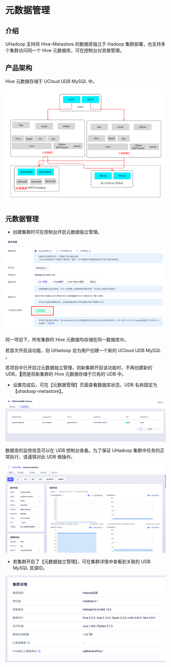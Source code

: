 

# 元数据管理

## 介绍

UHadoop 支持将 Hive-Metastore 的数据库独立于 Hadoop 集群部署，也支持多个集群访问同一个 Hive
元数据库，可在控制台对其做管理。

## 产品架构

Hive 元数据存储于 UCloud UDB MySQL 中。

![](/images/架构.png)

## 元数据管理

  - 创建集群时可在控制台开启元数据独立管理。

![](/images/控制台开启.png)

同一项目下，所有集群的 Hive 元数据均存储在同一数据库中。

若首次开启该功能，则 UHadoop 会为用户创建一个新的 UCloud UDB MySQL 。

若项目中已开启过元数据独立管理，则新集群开启该功能时，不再创建新的 UDB，&#8;而是将新集群的 Hive 元数据存储于已有的 UDB 中。

  - 设置完成后，可在【元数据管理】页面查看数据库状态，UDB 名称固定为【uhadoop-metastore】。

![](/images/元数据状态.png)

数据库的监控信息可以在 UDB 控制台查看。为了保证 UHadoop 集群中任务的正常执行，请谨慎对此 UDB 做操作。

![](/images/udb页面.png)

  - 若集群开启了【元数据独立管理】，可在集群详情中查看到关联的 UDB MySQL 资源ID。

![](/images/集群udb.png)
